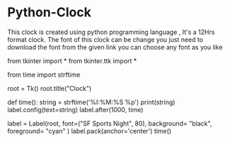 # Python-Clock
This clock is created using python programming language , It's a 12Hrs format clock. The font of this clock can be change  you just need to download the font from the given  link  you can choose any font as you like 

from tkinter import *
from tkinter.ttk import *

from time import strftime

root = Tk()
root.title("Clock")

def time():
    string = strftime('%I:%M:%S %p')
    print(string)
    label.config(text=string)
    label.after(1000, time)

label = Label(root, font=("SF Sports Night", 80), background= "black", foreground= "cyan" )
label.pack(anchor='center')
time()
